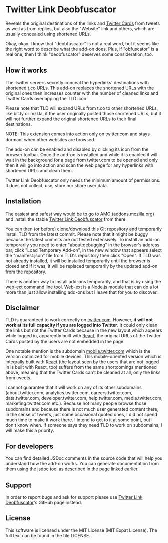 # Twitter Link Deobfuscator

Reveals the original destinations of the links and [Twitter Cards](#disclaimer) from tweets as well as from replies, but also the "Website" link and others, which are usually concealed using shortened URLs.

Okay, okay. I know that "deobfuscator" is not a real word, but it seems like the right word to describe what the add-on does. Plus, if "obfuscator" is a real one, then I think "deobfuscator" deserves some consideration, too.

## How it works
The Twitter servers secretly conceal the hyperlinks' destinations with shortened [t.co](https://t.co "https://t.co") URLs. This add-on replaces the shortened URLs with the original ones then increases counter with the number of cleaned links and Twitter Cards overlapping the TLD icon.

Please note that TLD will expand URLs from t.co to other shortened URLs, like bit.ly or mzl.la, if the user originally posted those shortened URLs, but it will not further expand the original shortened URLs to their final destinations.

NOTE: This extension comes into action only on twitter.com and stays dormant when other websites are browsed.

The add-on can be enabled and disabled by clicking its icon from the browser toolbar. Once the add-on is installed and while it is enabled it will wait in the background for a page from twitter.com to be opened and only then it will go into action and scan the web page for any hyperlinks with shortened URLs and clean them.

Twitter Link Deobfuscator only needs the minimum amount of permissions. It does not collect, use, store nor share user data.

## Installation
The easiest and safest way would be to go to AMO (addons.mozilla.org) and install the stable [Twitter Link Deobfuscator](https://addons.mozilla.org/en-US/firefox/addon/twitter-link-deobfuscator/ "Twitter Link Deobfuscator") from there.

You can then (or before) clone/download this Git repository and temporarily install TLD from the latest commit. Please note that it might be buggy because the latest commits are not tested extensively. To install an add-on temporarily you need to enter "about:debugging" in the browser's address bar, click "Load Temporary Add-on", in the new window that appears select the "manifest.json" file from TLD's repository then click "Open". If TLD was not already installed, it will be installed temporarily until the browser is closed and if it was, it will be replaced temporarily by the updated add-on from the repository.

There is another way to install add-ons temporarily, and that is by using the [web-ext](https://developer.mozilla.org/en-US/docs/Mozilla/Add-ons/WebExtensions/Getting_started_with_web-ext "Getting started with web-ext") command line tool. Web-ext is a Node.js module that can do a lot more than just allow installing add-ons but I leave that for you to discover.

## Disclaimer
TLD is guaranteed to work correctly on [twitter.com](https://twitter.com "https://twitter.com"). However, __**it will not work at its full capacity if you are logged into Twitter**__. It could only clean the links but not the Twitter Cards because in the new layout which appears while logged in, apparently built with [React](https://reactjs.org "https://reactjs.org"), the original URLs of the Twitter Cards posted by the users are not embedded in the page.

One notable mention is the subdomain [mobile.twitter.com](https://mobile.twitter.com "https://mobile.twitter.com") which is the version optimized for mobile devices. This mobile-oriented version which is integrally built with [React](https://reactjs.org "https://reactjs.org") (the layout seen by the users that are not logged in is built with React, too) suffers from the same shortcomings mentioned above, meaning that the Twitter Cards can't be cleaned at all, only the links from tweets.

I cannot guarantee that it will work on any of its other subdomains (about.twitter.com, analytics.twitter.com, careers.twitter.com, data.twitter.com, developer.twitter.com, help.twitter.com, media.twitter.com, marketing.twitter.com etc.). Because not many people browse those subdomains and because there is not much user generated content there, in the sense of tweets, just some occasional quoted ones, I did not spend much time to make it work there. I intend to get to it at some point, but I don't know when. If someone says they need TLD to work on subdomains, I will make this a priority.

## For developers
You can find detailed JSDoc comments in the source code that will help you understand how the add-on works. You can generate documentation from them using the [jsdoc](https://github.com/jsdoc/jsdoc/ "JSDoc") tool as described in the page linked earlier.

## Support
In order to report bugs and ask for support please use [Twitter Link Deobfuscator](https://github.com/theAlinP/twitter-link-deobfuscator "Twitter Link Deobfuscator")'s GitHub page instead.

## License
This software is licensed under the MIT License (MIT Expat License). The full text can be found in the file LICENSE.
